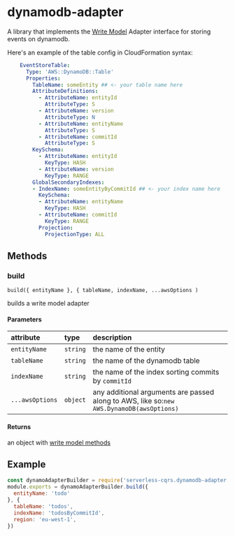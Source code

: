 # dynamodb-adapter

A library that implements the [Write Model](../advanced/repository/write-model.md) Adapter interface for storing events on dynamodb.

Here's an example of the table config in CloudFormation syntax:

```yaml
    EventStoreTable:
      Type: 'AWS::DynamoDB::Table'
      Properties:
        TableName: someEntity ## <- your table name here
        AttributeDefinitions: 
          - AttributeName: entityId
            AttributeType: S
          - AttributeName: version
            AttributeType: N
          - AttributeName: entityName
            AttributeType: S
          - AttributeName: commitId
            AttributeType: S
        KeySchema:
          - AttributeName: entityId
            KeyType: HASH
          - AttributeName: version
            KeyType: RANGE
        GlobalSecondaryIndexes:
        - IndexName: someEntityByCommitId ## <- your index name here
          KeySchema:
          - AttributeName: entityName
            KeyType: HASH
          - AttributeName: commitId
            KeyType: RANGE
          Projection:
            ProjectionType: ALL
```

## Methods

### build

`build({ entityName }, { tableName, indexName, ...awsOptions )` 

builds a write model adapter 

#### Parameters

| attribute | type | description |
| :--- | :--- | :--- |
| `entityName` | `string` | the name of the entity |
| `tableName` | `string` | the name of the dynamodb table |
| `indexName` | `string` | the name of the index sorting commits by `commitId` |
| `...awsOptions` | `object` | any additional arguments are passed along to AWS, like so:`new AWS.DynamoDB(awsOptions)` |

#### Returns

an object with [write model methods](../advanced/repository/write-model.md#methods)

## Example

```javascript
const dynamoAdapterBuilder = require('serverless-cqrs.dynamodb-adapter')
module.exports = dynamoAdapterBuilder.build({ 
  entityName: 'todo'
}, {
  tableName: 'todos',
  indexName: 'todosByCommitId',
  region: 'eu-west-1',
})
```
